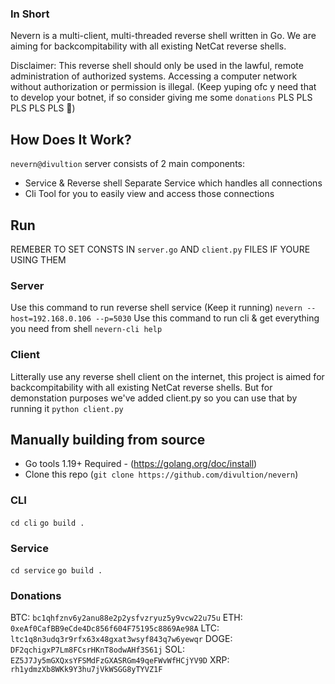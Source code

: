 ### In Short
Nevern is a multi-client, multi-threaded reverse shell written in Go. We are aiming for backcompitability with all existing NetCat reverse shells.

Disclaimer: This reverse shell should only be used in the lawful, remote administration of authorized systems. Accessing a computer network without authorization or permission is illegal. (Keep yuping ofc y need that to develop your botnet, if so consider giving me some `donations` PLS PLS PLS PLS PLS 🥲)

## How Does It Work?
`nevern@divultion` server consists of 2 main components:
- Service & Reverse shell
Separate Service which handles all connections
- Cli
Tool for you to easily view and access those connections

## Run
REMEBER TO SET CONSTS IN `server.go` AND `client.py` FILES IF YOURE USING THEM
### Server
Use this command to run reverse shell service (Keep it running)
`nevern --host=192.168.0.106 --p=5030`
Use this command to run cli & get everything you need from shell
`nevern-cli help`
### Client
Litterally use any reverse shell client on the internet, this project is aimed for backcompitability with all existing NetCat reverse shells.
But for demonstation purposes we've added client.py so you can use that by running it
`python client.py`

## Manually building from source
- Go tools 1.19+ Required - (https://golang.org/doc/install)
- Clone this repo (`git clone https://github.com/divultion/nevern`)
### CLI
`cd cli`
`go build .`
### Service
`cd service`
`go build .`

### Donations
BTC: `bc1qhfznv6y2anu88e2p2ysfvzryuz5y9vcw22u75u`
ETH: `0xeAf0CafBB9eCde4Dc856f604F75195c8869Ae98A`
LTC: `ltc1q8n3udq3r9rfx63x48gxat3wsyf843q7w6yewqr`
DOGE: `DF2qchigxP7Lm8FCsrHKnT8odwAHf3S61j`
SOL: `EZ5J7Jy5mGXQxsYFSMdFzGXASRGm49qeFWvWfHCjYV9D`
XRP: `rh1ydmzXb8WKk9Y3hu7jVkWSGG8yTYVZ1F`
